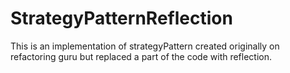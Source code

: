 # StrategyPatternReflection
This is an implementation of strategyPattern created originally on refactoring guru but replaced a part of the code with reflection.
